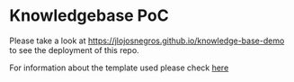 # Knowledgebase PoC

Please take a look at <https://jlojosnegros.github.io/knowledge-base-demo> to see the deployment of this repo.

For information about the template used please check [here](README-EN.md)
